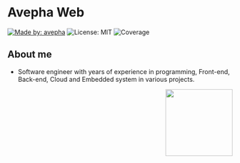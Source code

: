 # Avepha Web

[![Made by: avepha](https://img.shields.io/badge/Made%20by-avepha-brightgreen)](https://avepha.me) 
![License: MIT](https://img.shields.io/badge/License-MIT-blue.svg)
![Coverage](https://img.shields.io/badge/coverage-0%25-red)


## About me
- Software engineer with years of experience in programming, Front-end, Back-end, Cloud and Embedded system in various projects.

[<img src="http://res.cloudinary.com/unicodeveloper/image/upload/v1524776764/next-jslogo.svg" align="right" width="150">](https://github.com/zeit/next.js)
